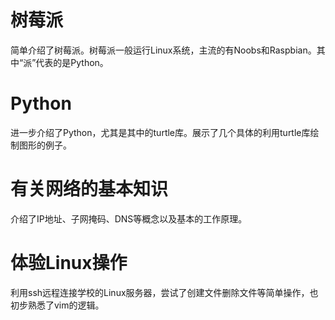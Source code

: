 # 树莓派

简单介绍了树莓派。树莓派一般运行Linux系统，主流的有Noobs和Raspbian。其中“派”代表的是Python。

# Python

进一步介绍了Python，尤其是其中的turtle库。展示了几个具体的利用turtle库绘制图形的例子。

# 有关网络的基本知识

介绍了IP地址、子网掩码、DNS等概念以及基本的工作原理。

# 体验Linux操作

利用ssh远程连接学校的Linux服务器，尝试了创建文件删除文件等简单操作，也初步熟悉了vim的逻辑。
